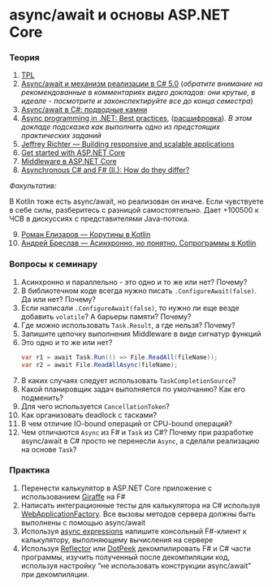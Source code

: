 # async/await и основы ASP.NET Core

### Теория
1. [TPL](https://docs.microsoft.com/en-us/dotnet/standard/parallel-programming/task-parallel-library-tpl)
2. [Async/await и механизм реализации в C# 5.0](https://habr.com/ru/post/260217/) (*обратите внимание на рекомендованные в комментариях видео докладов: они крутые, в идеале - посмотрите и законспектируйте все до конца семестра*)
3. [Async/await в C#: подводные камни](https://habr.com/ru/post/257221/)
4. [Async programming in .NET: Best practices](https://www.youtube.com/watch?v=wM-h6P1BJRk), ([расшифровка](https://habr.com/ru/company/jugru/blog/491236/)). *В этом докладе подсказка как выполнить одно из предстоящих практических заданий*
5. [Jeffrey Richter — Building responsive and scalable applications](https://www.youtube.com/watch?v=xGSabgBo-S8)
6. [Get started with ASP.NET Core](https://docs.microsoft.com/en-us/aspnet/core/getting-started/?view=aspnetcore-3.1&amp%3Btabs=windows&tabs=windows)
7. [Middleware в ASP.NET Core](https://docs.microsoft.com/en-us/aspnet/core/fundamentals/middleware/?view=aspnetcore-3.1)
8. [Asynchronous C# and F# (II.): How do they differ?](http://tomasp.net/blog/async-csharp-differences.aspx/)

 *Факультатив:*
 
В Kotlin тоже есть async/await, но реализован он иначе. Если чувствуете в себе силы, разберитесь с разницой самостоятельно. 
Дает +100500 к ЧСВ в дискуссиях с представителями Java-потока. 

9. [Роман Елизаров — Корутины в Kotlin](https://www.youtube.com/watch?v=rB5Q3y73FTo)
10. [Андрей Бреслав — Асинхронно, но понятно. Сопрограммы в Kotlin](https://www.youtube.com/watch?v=ffIVVWHpups)

### Вопросы к семинару
1. Асинхронно и параллельно - это одно и то же или нет? Почему?
2. В библиотечном коде всегда нужно писать ```.ConfigureAwait(false)```. Да или нет? Почему?
3. Если написали ```.ConfigureAwait(false)```, то нужно ли еще везде добавить ```volatile```? А барьеры памяти? Почему?
4. Где можно использовать ```Task.Result```, а где нельзя? Почему?
5. Запишите цепочку выполнения Middleware в виде сигнатур функций
6. Это одно и то же или нет?
	```cs
	var r1 = await Task.Run(() => File.ReadAll(fileName));
	var r2 = await File.ReadAllAsync(fileName);
	```
7. В каких случаях следует использовать ```TaskCompletionSourсe```?
8. Какой планировщик задач выполняется по умолчанию? Как его подменить?
9. Для чего используется ```CancellationToken```?
10. Как организовать deadlock с тасками?
11. В чем отличие IO-bound операций от CPU-bound операций?
12. Чем отличаются ```Async``` из F# и ```Task``` из C#? Почему при разработке async/await в C# просто не перенесли ```Asynс```, а сделали реализацию на основе ```Task```?

### Практика
1. Перенести калькулятор в ASP.NET Core приложение с использованием [Giraffe](https://github.com/giraffe-fsharp/Giraffe) на F#
2. Написать интеграционные тесты для калькулятора на C# используя [WebApplicationFactory](https://docs.microsoft.com/en-us/aspnet/core/test/integration-tests?view=aspnetcore-5.0#basic-tests-with-the-default-webapplicationfactory). Все вызовы
методов сервера должны быть выполнены с помощью async/await
3. Используя [async expressions](https://learn.microsoft.com/en-us/dotnet/fsharp/language-reference/async-expressions) напишите консольный F#-клиент к калькулятору, выполняющему вычисления на сервере 
4. Используя [Reflector](https://ru.wikipedia.org/wiki/.NET_Reflector) или [DotPeek](https://www.jetbrains.com/decompiler/) декомпилировать F# и C# части программы, изучить полученный после декомпиляции код, используя настройку “не использовать конструкции async/await” при декомпиляции.